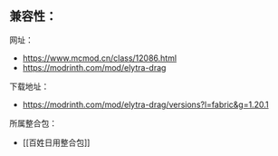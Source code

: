 兼容性：
- 

网址：
- https://www.mcmod.cn/class/12086.html
- https://modrinth.com/mod/elytra-drag

下载地址：
- https://modrinth.com/mod/elytra-drag/versions?l=fabric&g=1.20.1

所属整合包：
- [[百姓日用整合包]]